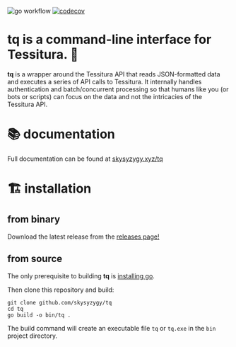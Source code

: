 
![go workflow](https://github.com/skysyzygy/tq/actions/workflows/go.yml/badge.svg)
[![codecov](https://codecov.io/gh/skysyzygy/tq/graph/badge.svg?token=Ov8gpBWhHQ)](https://codecov.io/gh/skysyzygy/tq)

# **tq** is a command-line interface for Tessitura. 🚀

**tq** is a wrapper around the Tessitura API that reads JSON-formatted data and executes a series of API calls to Tessitura. It internally handles authentication and batch/concurrent processing so that humans like you (or bots or scripts) can focus on the data and not the intricacies of the Tessitura API.                                                       

# 📚 documentation

Full documentation can be found at [skysyzygy.xyz/tq](https://skysyzygy.xyz/tq)

# 🏗️ installation

## from binary

Download the latest release from the [releases page!](https://github.com/skysyzygy/tq/releases/) 

## from source

The only prerequisite to building **tq** is [installing go](https://go.dev/doc/install).

Then clone this repository and build:
```shell
git clone github.com/skysyzygy/tq
cd tq
go build -o bin/tq .
```
The build command will create an executable file `tq` or `tq.exe` in the `bin` project directory.
